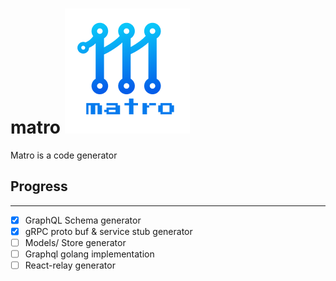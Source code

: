 # matro ![](./assets/logo.png)
Matro is a code generator

## Progress
---
- [x] GraphQL Schema generator
- [x] gRPC proto buf & service stub generator
- [ ] Models/ Store generator
- [ ] Graphql golang implementation
- [ ] React-relay generator 